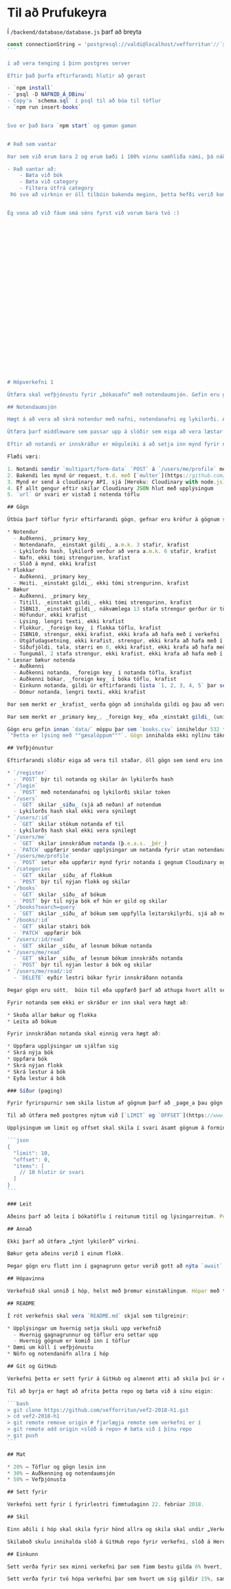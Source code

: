 

# Til að Prufukeyra

Í `/backend/database/database.js` þarf að breyta

````javaScript
const connectionString = 'postgresql://valdi@localhost/vefforritun'//`${process.env.DATABASE_URL}?ssl=true`;
```

í að vera tenging í þinn postgres server

Eftir það þurfa eftirfarandi hlutir að gerast

- `npm install`
- `psql -D NAFNIÐ_Á_DBinu`
- Copy'a `schema.sql` í psql til að búa til töflur
- `npm run insert-books`


Svo er það bara `npm start` og gaman gaman


# Það sem vantar

Þar sem við erum bara 2 og erum bæði í 100% vinnu samhliða námi, þá náðum við ekki alveg að tengja alla virkni í framendanum við backendan. Bakendinn er fullkláraður fyrir utan api fyrir bækur fyrir notanda (erum bara með "Mark as Read" virkni -> sem er ekki fullkláruð framendameginn)

- Það vantar að:
	- Bæta við bók
	- Bæta við category
	- Filtera útfrá category
 Þó svo að virknin er öll tilbúin bakenda meginn, þetta hefði verið komið ef við hefðum náð að kreysta fram hálftíma í viðbót


Ég vona að við fáum smá séns fyrst við vorum bara tvö :) 



























# Hópverkefni 1

Útfæra skal vefþjónustu fyrir „bókasafn“ með notendaumsjón. Gefin eru gögn fyrir bækur og flokka.

## Notendaumsjón

Hægt á að vera að skrá notendur með nafni, notendanafni og lykilorði. Auðkenning skal fara fram með JWT og passport, token er úthlutað þegar `POST`að er á `/login`.

Útfæra þarf middleware sem passar upp á slóðir sem eiga að vera læstar séu læstar nema token sé sent með í `Authorization` haus í request.

Eftir að notandi er innskráður er möguleiki á að setja inn mynd fyrir notanda með því að framkvæma `POST` á `/users/me/profile` með mynd (`.png`, `.jpg` eða `.jpeg`) í body á request. Þar sem ekki er hægt að vista myndir beint á disk á Heroku skal notast við [Cloudinary](https://cloudinary.com/), þjónustu sem geymir myndir og bíður upp á API til að vista, sækja og eiga við myndir. Heroku bíður upp á ókeypis útgáfu gegnum [Cloudinary add-on](https://elements.heroku.com/addons/cloudinary).

Flæði væri:

1. Notandi sendir `multipart/form-data` `POST` á `/users/me/profile` með mynd
2. Bakendi les mynd úr request, t.d. með [`multer`](https://github.com/expressjs/multer)
3. Mynd er send á cloudinary API, sjá [Heroku: Cloudinary with node.js](https://devcenter.heroku.com/articles/cloudinary#using-with-node-js)
4. Ef allt gengur eftir skilar Cloudinary JSON hlut með upplýsingum
5. `url` úr svari er vistað í notenda töflu

## Gögn

Útbúa þarf töflur fyrir eftirfarandi gögn, gefnar eru kröfur á gögnum sem passa þarf upp á þegar nýjar færslur eru gerðar eða eldri uppfærðar.

* Notendur
  - Auðkenni, _primary key_
  - Notendanafn, _einstakt gildi_, a.m.k. 3 stafir, krafist
  - Lykilorðs hash, lykilorð verður að vera a.m.k. 6 stafir, krafist
  - Nafn, ekki tómi strengurinn, krafist
  - Slóð á mynd, ekki krafist
* Flokkar
  - Auðkenni, _primary key_
  - Heiti, _einstakt gildi_, ekki tómi strengurinn, krafist
* Bækur
  - Auðkenni, _primary key_
  - Titill, _einstakt gildi_, ekki tómi strengurinn, krafist
  - ISBN13, _einstakt gildi_, nákvæmlega 13 stafa strengur gerður úr tölum, krafist
  - Höfundur, ekki krafist
  - Lýsing, lengri texti, ekki krafist
  - Flokkur, _foreign key_ í flokka töflu, krafist
  - ISBN10, strengur, ekki krafist, ekki krafa að hafa með í verkefni
  - Útgáfudagsetning, ekki krafist, strengur, ekki krafa að hafa með í verkefni
  - Síðufjöldi, tala, stærri en 0, ekki krafist, ekki krafa að hafa með í verkefni
  - Tungumál, 2 stafa strengur, ekki krafist, ekki krafa að hafa með í verkefni
* Lesnar bækur notenda
  - Auðkenni
  - Auðkenni notanda, _foreign key_ í notanda töflu, krafist
  - Auðkenni bókar, _foreign key_ í bóka töflu, krafist
  - Einkunn notanda, gildi úr eftirfarandi lista `1, 2, 3, 4, 5` þar sem `1` er lægsta einkunn og `5` hæsta, krafist
  - Dómur notanda, lengri texti, ekki krafist

Þar sem merkt er _krafist_ verða gögn að innihalda gildi og þau að vera gild skv. lýsingu. Þar sem merkt er _ekki krafst_ má sleppa gildi í gögnum, bæði þegar eining er búin til og henni skilað.

Þar sem merkt er _primary key_, _foreign key_ eða _einstakt gildi_ (unique) þarf að setja viðeigandi skoður á töflu, sjá https://www.postgresql.org/docs/current/static/ddl-constraints.html

Gögn eru gefin innan `data/` möppu þar sem `books.csv` inniheldur 532 færslur, fyrsta lína skilgreinir dálka. Ef `"` kemur fyrir í texta er það kóðað sem `""`, t.d.
`"Þetta er lýsing með ""gæsalöppum"""`. Gögn innihalda ekki nýlínu tákn.

## Vefþjónustur

Eftirfarandi slóðir eiga að vera til staðar, öll gögn sem send eru inn skulu vera á `JSON` formi og gögnum skilað á `JSON` formi.

* `/register`
  - `POST` býr til notanda og skilar án lykilorðs hash
* `/login`
  - `POST` með notendanafni og lykilorði skilar token
* `/users`
  - `GET` skilar _síðu_ (sjá að neðan) af notendum
  - Lykilorðs hash skal ekki vera sýnilegt
* `/users/:id`
  - `GET` skilar stökum notanda ef til
  - Lykilorðs hash skal ekki vera sýnilegt
* `/users/me`
  - `GET` skilar innskráðum notanda (þ.e.a.s. _þér_)
  - `PATCH` uppfærir sendar upplýsingar um notanda fyrir utan notendanafn, þ.e.a.s. nafn eða lykilorð, ef þau eru gild
* `/users/me/profile`
  - `POST` setur eða uppfærir mynd fyrir notanda í gegnum Cloudinary og skilar slóð
* `/categories`
  - `GET` skilar _síðu_ af flokkum
  - `POST` býr til nýjan flokk og skilar
* `/books`
  - `GET` skilar _síðu_ af bókum
  - `POST` býr til nýja bók ef hún er gild og skilar
* `/books?search=query`
  - `GET` skilar _síðu_ af bókum sem uppfylla leitarskilyrði, sjá að neðan
* `/books/:id`
  - `GET` skilar stakri bók
  - `PATCH` uppfærir bók
* `/users/:id/read`
  - `GET` skilar _síðu_ af lesnum bókum notanda
* `/users/me/read`
  - `GET` skilar _síðu_ af lesnum bókum innskráðs notanda
  - `POST` býr til nýjan lestur á bók og skilar
* `/users/me/read/:id`
  - `DELETE` eyðir lestri bókar fyrir innskráðann notanda

Þegar gögn eru sótt,  búin til eða uppfærð þarf að athuga hvort allt sé gilt og einingar séu til og skila viðeigandi status kóðum/villuskilaboðum ef svo er ekki.

Fyrir notanda sem ekki er skráður er inn skal vera hægt að:

* Skoða allar bækur og flokka
* Leita að bókum

Fyrir innskráðan notanda skal einnig vera hægt að:

* Uppfæra upplýsingar um sjálfan sig
* Skrá nýja bók
* Uppfæra bók
* Skrá nýjan flokk
* Skrá lestur á bók
* Eyða lestur á bók

### Síður (paging)

Fyrir fyrirspurnir sem skila listum af gögnum þarf að _page_a þau gögn. Þ.e.a.s. að sækja aðeins takmarkað magn úr heildarlista í einu og láta vita af næstu síðu. Þetta kemur í veg fyrir að við sækjum of mikið af efni í einu, t.d. ef gagnagrunnur myndi innihalda tugþúsundir bóka og notanda.

Til að útfæra með postgres nýtum við [`LIMIT` og `OFFSET`](https://www.postgresql.org/docs/current/static/queries-limit.html) í fyrirspurnum. Við útfærum almennu fyrirspurnina (með `ORDER BY <dálk til að raða eftir>`) en bætum síðan við t.d. `LIMIT 10 OFFSET 0` sem biður um fyrstu 10 niðurstöður, `LIMIT 10 OFFSET 10` myndi skila okkur næstu 10, þ.e. frá 11-20 o.s.fr.

Upplýsingum um limit og offset skal skila í svari ásamt gögnum á forminu:

```json
{
  "limit": 10,
  "offset": 0,
  "items": [
    // 10 hlutir úr svari
  ]
}
```

### Leit

Aðeins þarf að leita í bókatöflu í reitunum titil og lýsingarreitum. Postgres býður upp á textaleit í töflum án þess að setja upp eitthvað sérstakt, sjá [Chapter 12. Full Text Search: Tables and Indexes](https://www.postgresql.org/docs/current/static/textsearch-tables.html).

## Annað

Ekki þarf að útfæra „týnt lykilorð“ virkni.

Bækur geta aðeins verið í einum flokk.

Þegar gögn eru flutt inn í gagnagrunn getur verið gott að nýta `await` í lykkju þó að eslint mæli gegn því. Ef t.d. er reynt að setja inn yfir 500 færslur í einu í gagnagrunn með `Promise.all`, getur tenging rofnað vegna villu.

## Hópavinna

Verkefnið skal unnið í hóp, helst með þremur einstaklingum. Hópar með tveim eða fjórum einstaklingum eru einnig í lagi. Hafið samband við kennara ef ekki tekst eða ekki mögulegt að vinna í hóp.

## README

Í rót verkefnis skal vera `README.md` skjal sem tilgreinir:

* Upplýsingar um hvernig setja skuli upp verkefnið
  - Hvernig gagnagrunnur og töflur eru settar upp
  - Hvernig gögnum er komið inn í töflur
* Dæmi um köll í vefþjónustu
* Nöfn og notendanöfn allra í hóp

## Git og GitHub

Verkefni þetta er sett fyrir á GitHub og almennt ætti að skila því úr einka (private) repo nemanda. Nemendur geta fengið gjaldfrjálsan aðgang að einka repos á meðan námi stendur, sjá https://education.github.com/.

Til að byrja er hægt að afrita þetta repo og bæta við á sínu eigin:

```bash
> git clone https://github.com/vefforritun/vef2-2018-h1.git
> cd vef2-2018-h1
> git remote remove origin # fjarlægja remote sem verkefni er í
> git remote add origin <slóð á repo> # bæta við í þínu repo
> git push
```

## Mat

* 20% – Töflur og gögn lesin inn
* 30% – Auðkenning og notendaumsjón
* 50% – Vefþjónusta

## Sett fyrir

Verkefni sett fyrir í fyrirlestri fimmtudaginn 22. febrúar 2018.

## Skil

Einn aðili í hóp skal skila fyrir hönd allra og skila skal undir „Verkefni og hlutaprófa“ á Uglu í seinasta lagi fyrir lok dags fimmtudaginn 15. mars 2018.

Skilaboð skulu innihalda slóð á GitHub repo fyrir verkefni, slóð á Heroku og nöfn allra þá sem eru í hópnum. Dæmatímakennurum skal hafa verið boðið í repo ([sjá leiðbeiningar](https://help.github.com/articles/inviting-collaborators-to-a-personal-repository/)). Notendanöfn þeirra eru `ernir` og `elvarhelga`.

## Einkunn

Sett verða fyrir sex minni verkefni þar sem fimm bestu gilda 6% hvert, samtals 30% af lokaeinkunn.

Sett verða fyrir tvö hópa verkefni þar sem hvort um sig gildir 15%, samtals 30% af lokaeinkunn.
